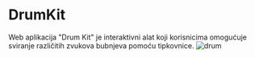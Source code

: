# DrumKit
Web aplikacija "Drum Kit" je interaktivni alat koji korisnicima omogućuje sviranje različitih zvukova bubnjeva pomoću tipkovnice.
![drum](https://github.com/ramljakkresimir/DrumKit/assets/95712829/c11e5ad5-25d1-4c6d-80e9-380b89131fd4)

